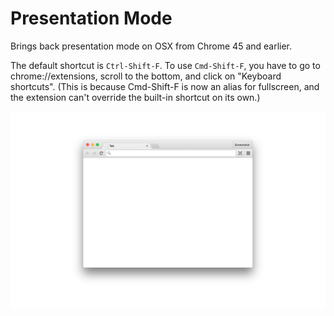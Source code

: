 # Presentation Mode

Brings back presentation mode on OSX from Chrome 45 and earlier.

The default shortcut is `Ctrl-Shift-F`.
To use `Cmd-Shift-F`, you have to go to chrome://extensions, scroll to the bottom, and click on "Keyboard shortcuts". (This is because Cmd-Shift-F is now an alias for fullscreen, and the extension can't override the built-in shortcut on its own.)

![Screenshot](screenshot.png)
